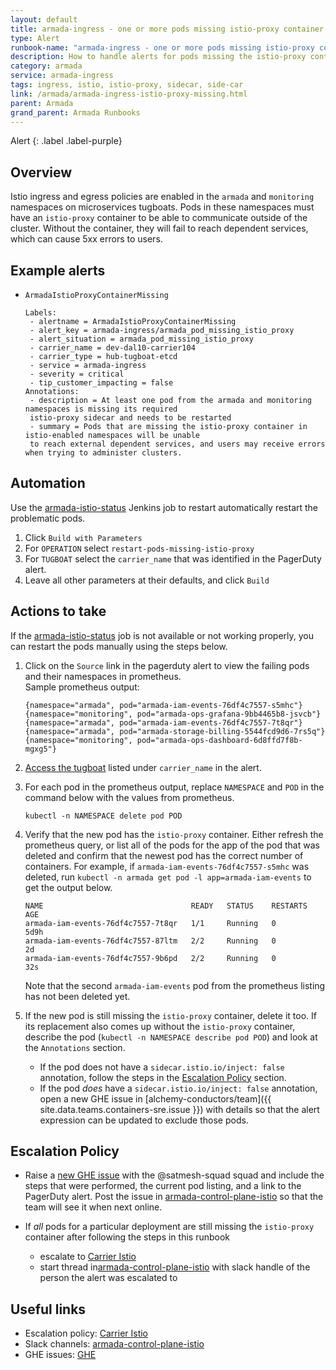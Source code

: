 ```yaml
---
layout: default
title: armada-ingress - one or more pods missing istio-proxy container
type: Alert
runbook-name: "armada-ingress - one or more pods missing istio-proxy container"
description: How to handle alerts for pods missing the istio-proxy container
category: armada
service: armada-ingress
tags: ingress, istio, istio-proxy, sidecar, side-car
link: /armada/armada-ingress-istio-proxy-missing.html
parent: Armada
grand_parent: Armada Runbooks
---
```


Alert
{: .label .label-purple}

## Overview

Istio ingress and egress policies are enabled in the `armada` and `monitoring` namespaces on microservices tugboats. Pods in these namespaces must have an `istio-proxy` container to be able to communicate outside of the cluster. Without the container, they will fail to reach dependent services, which can cause 5xx errors to users.

## Example alerts 

- `ArmadaIstioProxyContainerMissing`  

  ```
  Labels:
   - alertname = ArmadaIstioProxyContainerMissing
   - alert_key = armada-ingress/armada_pod_missing_istio_proxy
   - alert_situation = armada_pod_missing_istio_proxy
   - carrier_name = dev-dal10-carrier104
   - carrier_type = hub-tugboat-etcd
   - service = armada-ingress
   - severity = critical
   - tip_customer_impacting = false
  Annotations:
   - description = At least one pod from the armada and monitoring namespaces is missing its required
   istio-proxy sidecar and needs to be restarted
   - summary = Pods that are missing the istio-proxy container in istio-enabled namespaces will be unable
   to reach external dependent services, and users may receive errors when trying to administer clusters.
  ```

## Automation

Use the [armada-istio-status](https://alchemy-containers-jenkins.swg-devops.com/job/Containers-Runtime/job/armada-istio-status/) Jenkins job to restart automatically restart the problematic pods.
1. Click `Build with Parameters`
1. For `OPERATION` select `restart-pods-missing-istio-proxy`
1. For `TUGBOAT` select the `carrier_name` that was identified in the PagerDuty alert.
1. Leave all other parameters at their defaults, and click `Build`

## Actions to take

If the [armada-istio-status](https://alchemy-containers-jenkins.swg-devops.com/job/Containers-Runtime/job/armada-istio-status/) job is not available or not working properly, you can restart the pods manually using the steps below.
1. Click on the `Source` link in the pagerduty alert to view the failing pods and their namespaces in prometheus.  
  Sample prometheus output:
   ```
   {namespace="armada", pod="armada-iam-events-76df4c7557-s5mhc"}
   {namespace="monitoring", pod="armada-ops-grafana-9bb4465b8-jsvcb"}
   {namespace="armada", pod="armada-iam-events-76df4c7557-7t8qr"}
   {namespace="armada", pod="armada-storage-billing-5544fcd9d6-7rs5q"}
   {namespace="monitoring", pod="armada-ops-dashboard-6d8ffd7f8b-mgxg5"}
   ```
1. [Access the tugboat](armada-tugboats.html) listed under `carrier_name` in the alert.
1. For each pod in the prometheus output, replace `NAMESPACE` and `POD` in the command below with the values from prometheus.
   ```
   kubectl -n NAMESPACE delete pod POD
   ```
1. Verify that the new pod has the `istio-proxy` container. Either refresh the prometheus query, or list all of the pods for the app of the pod that was deleted and confirm that the newest pod has the correct number of containers. For example, if `armada-iam-events-76df4c7557-s5mhc` was deleted, run `kubectl -n armada get pod -l app=armada-iam-events` to get the output below.  

   ```
   NAME                                 READY   STATUS    RESTARTS   AGE
   armada-iam-events-76df4c7557-7t8qr   1/1     Running   0          5d9h
   armada-iam-events-76df4c7557-87ltm   2/2     Running   0          2d
   armada-iam-events-76df4c7557-9b6pd   2/2     Running   0          32s 
   ```
   Note that the second `armada-iam-events` pod from the prometheus listing has not been deleted yet.  
1. If the new pod is still missing the `istio-proxy` container, delete it too. If its replacement also comes up without the `istio-proxy` container, describe the pod (`kubectl -n NAMESPACE describe pod POD`) and look at the `Annotations` section. 
   - If the pod does not have a `sidecar.istio.io/inject: false` annotation, follow the steps in the [Escalation Policy](#escalation-policy) section.
   - If the pod *does* have a `sidecar.istio.io/inject: false` annotation, open a new GHE issue in [alchemy-conductors/team]({{ site.data.teams.containers-sre.issue }}) with details so that the alert expression can be updated to exclude those pods.

## Escalation Policy

- Raise a [new GHE issue](https://github.ibm.com/alchemy-containers/satellite-network) with the @satmesh-squad squad and include the steps that were performed, the current pod listing, and a link to the PagerDuty alert. Post the issue in [armada-control-plane-istio](https://ibm.enterprise.slack.com/archives/C072XHMACTY) so that the team will see it when next online.  

 - If *all* pods for a particular deployment are still missing the `istio-proxy` container after following the steps in this runbook
   - escalate to [Carrier Istio](https://ibm.pagerduty.com/escalation_policies#PKXCMU3)
   - start thread in[armada-control-plane-istio](https://ibm.enterprise.slack.com/archives/C072XHMACTY) with slack handle of the person the alert was escalated to

## Useful links

- Escalation policy: [Carrier Istio](https://ibm.pagerduty.com/escalation_policies#PKXCMU3)
- Slack channels: [armada-control-plane-istio](https://ibm.enterprise.slack.com/archives/C072XHMACTY)
- GHE issues: [GHE](https://github.ibm.com/alchemy-containers/satellite-network)
